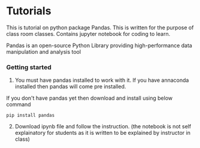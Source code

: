 # Tutorials
This is tutorial on python package Pandas. This is written for the purpose of class room classes. Contains jupyter notebook for coding to learn.

Pandas is an open-source Python Library providing high-performance data manipulation and analysis tool

### Getting started

1. You must have pandas installed to work with it. If you have annaconda installed then pandas will come pre installed.

If you don't have pandas yet then download and install using below command

```
pip install pandas
```

2. Download ipynb file and follow the instruction. (the notebook is not self explainatory for students as it is written to be explained by instructor in class)
